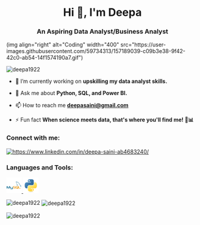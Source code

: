 
<h1 align="center">Hi 👋, I'm Deepa</h1>
<h3 align="center">An Aspiring Data Analyst/Business Analyst</h3>
(img align="right" alt="Coding" width="400" src="https://user-images.githubusercontent.com/59734313/157189039-c09b3e38-9f42-42c0-ab54-14f1574190a7.gif")


<p align="left"> <img src="https://komarev.com/ghpvc/?username=deepa1922&label=Profile%20views&color=0e75b6&style=flat" alt="deepa1922" /> </p>

- 🔭 I’m currently working on **upskilling my data analyst skills.**

- 💬 Ask me about **Python, SQL, and Power BI.**

- 📫 How to reach me **deepasaini@gmail.com**

- ⚡ Fun fact **When science meets data, that's where you'll find me! 🧪📊**

<h3 align="left">Connect with me:</h3>
<p align="left">
<a href="https://linkedin.com/in/https://www.linkedin.com/in/deepa-saini-ab4683240/" target="blank"><img align="center" src="https://raw.githubusercontent.com/rahuldkjain/github-profile-readme-generator/master/src/images/icons/Social/linked-in-alt.svg" alt="https://www.linkedin.com/in/deepa-saini-ab4683240/" height="30" width="40" /></a>
</p>

<h3 align="left">Languages and Tools:</h3>
<p align="left"> <a href="https://www.mysql.com/" target="_blank" rel="noreferrer"> <img src="https://raw.githubusercontent.com/devicons/devicon/master/icons/mysql/mysql-original-wordmark.svg" alt="mysql" width="40" height="40"/> </a> <a href="https://www.python.org" target="_blank" rel="noreferrer"> <img src="https://raw.githubusercontent.com/devicons/devicon/master/icons/python/python-original.svg" alt="python" width="40" height="40"/> </a> </p>

<p><img align="left" src="https://github-readme-stats.vercel.app/api/top-langs?username=deepa1922&show_icons=true&locale=en&layout=compact" alt="deepa1922" /></p>

<p>&nbsp;<img align="center" src="https://github-readme-stats.vercel.app/api?username=deepa1922&show_icons=true&locale=en" alt="deepa1922" /></p>

<p><img align="center" src="https://github-readme-streak-stats.herokuapp.com/?user=deepa1922&" alt="deepa1922" /></p>



